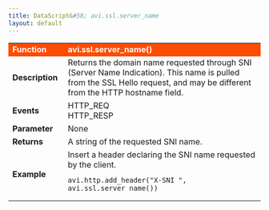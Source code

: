 ```yaml
---
title: DataScript&#58; avi.ssl.server_name
layout: default
---
```

<table class="table table-hover"> 
 <tbody> 
  <tr bgcolor="ff4b00"> 
   <td width="100"> <font size="3" color="white"><strong>Function</strong></font> </td> 
   <td width="600"><font color="white"><b>avi.ssl.server_name()</b></font></td> 
  </tr> 
  <tr> 
   <td width="100"> <font size="3"><strong>Description</strong></font> </td> 
   <td width="600">Returns the domain name requested through SNI (Server Name Indication). This name is pulled from the SSL Hello request, and may be different from the HTTP hostname field.</td> 
  </tr> 
  <tr> 
   <td width="100"> <font size="3"><strong>Events</strong></font> </td> 
   <td width="600">HTTP_REQ<br> HTTP_RESP</td> 
  </tr> 
  <tr> 
   <td width="100"> <font size="3"><strong>Parameter</strong></font> </td> 
   <td width="600">None</td> 
  </tr> 
  <tr> 
   <td width="100"> <font size="3"><strong>Returns</strong></font> </td> 
   <td width="600">A string of the requested SNI name.</td> 
  </tr> 
  <tr> 
   <td width="100"> <font size="3"><strong>Example</strong></font> </td> 
   <td width="600">Insert a header declaring the SNI name requested by the client.<br> 
    <!-- Crayon Syntax Highlighter v2.7.1 --> <pre><code class="language-lua">avi.http.add_header("X-SNI ", avi.ssl.server_name())</code></pre> 
    <!-- [Format Time: 0.0016 seconds] --> </td> 
  </tr> 
 </tbody> 
</table>